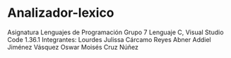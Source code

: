 # Analizador-lexico
Asignatura Lenguajes de Programación
Grupo 7
Lenguaje C, Visual Studio Code 1.36.1
Integrantes:
Lourdes Julissa Cárcamo Reyes
Abner Addiel Jiménez Vásquez 
Oswar Moisés Cruz Núñez

